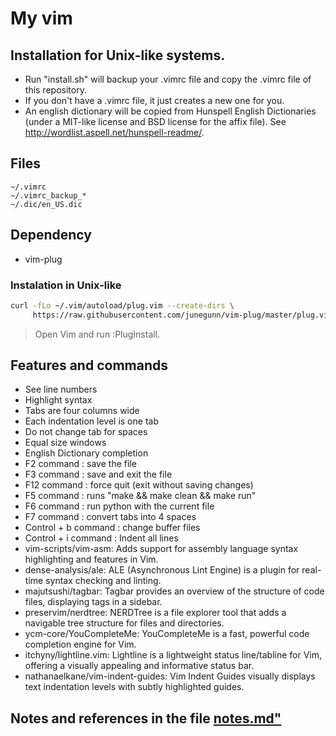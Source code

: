 # My vim  


## Installation for Unix-like systems.
* Run "install.sh" will backup your .vimrc file and copy the .vimrc file of this repository.
* If you don't have a .vimrc file, it just creates a new one for you.
* An english dictionary will be copied from Hunspell English Dictionaries
 (under a MIT-like license and BSD license for the affix file). 
See http://wordlist.aspell.net/hunspell-readme/.  

## Files
```shell
~/.vimrc
~/.vimrc_backup_*
~/.dic/en_US.dic
```  

## Dependency  
* vim-plug  
### Instalation in Unix-like
```bash
curl -fLo ~/.vim/autoload/plug.vim --create-dirs \
     https://raw.githubusercontent.com/junegunn/vim-plug/master/plug.vim

```
> Open Vim and run :PlugInstall.

## Features and commands 

* See line numbers  
* Highlight syntax  
* Tabs are four columns wide  
* Each indentation level is one tab  
* Do not change tab for spaces 
* Equal size windows 
* English Dictionary completion  
* F2 command : save the file  
* F3 command : save and exit the file  
* F12 command : force quit (exit without saving changes)  
* F5 command : runs "make && make clean && make run"  
* F6 command : run python with the current file  
* F7 command : convert tabs into 4 spaces  
* Control + b command : change buffer files  
* Control + i command : Indent all lines  
* vim-scripts/vim-asm: Adds support for assembly language syntax highlighting and features in Vim.  
* dense-analysis/ale: ALE (Asynchronous Lint Engine) is a plugin for real-time syntax checking and linting.  
* majutsushi/tagbar: Tagbar provides an overview of the structure of code files, displaying tags in a sidebar.  
* preservim/nerdtree: NERDTree is a file explorer tool that adds a navigable tree structure for files and directories.  
* ycm-core/YouCompleteMe: YouCompleteMe is a fast, powerful code completion engine for Vim.  
* itchyny/lightline.vim: Lightline is a lightweight status line/tabline for Vim, offering a visually appealing and informative status bar.  
* nathanaelkane/vim-indent-guides: Vim Indent Guides visually displays text indentation levels with subtly highlighted guides.  

## Notes and references in the file [notes.md"](https://github.com/augustodamasceno/vimlink/blob/main/notes.md) 
